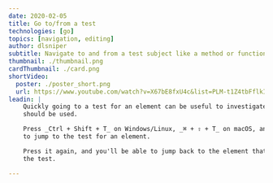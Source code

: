 ```yaml
---
date: 2020-02-05
title: Go to/from a test
technologies: [go]
topics: [navigation, editing]
author: dlsniper
subtitle: Navigate to and from a test subject like a method or function 
thumbnail: ./thumbnail.png
cardThumbnail: ./card.png
shortVideo:
  poster: ./poster_short.png
  url: https://www.youtube.com/watch?v=X67bE8fxU4c&list=PLM-t1Z4tbFflkIOaap4P-BV30ZrZwrDld&index=16
leadin: |
    Quickly going to a test for an element can be useful to investigate how that element
    should be used.

    Press _Ctrl + Shift + T_ on Windows/Linux, _⌘ + ⇧ + T_ on macOS, and you'll be able
    to jump to the test for an element.

    Press it again, and you'll be able to jump back to the element that is the subject of
    the test.

---
```

